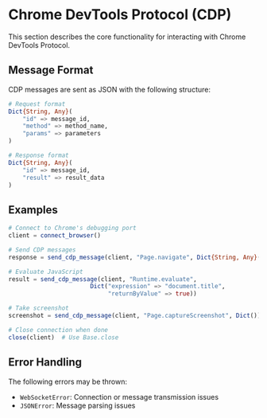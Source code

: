# Chrome DevTools Protocol (CDP)

This section describes the core functionality for interacting with Chrome DevTools Protocol.

## Message Format

CDP messages are sent as JSON with the following structure:
```julia
# Request format
Dict{String, Any}(
    "id" => message_id,
    "method" => method_name,
    "params" => parameters
)

# Response format
Dict{String, Any}(
    "id" => message_id,
    "result" => result_data
)
```

## Examples

```julia
# Connect to Chrome's debugging port
client = connect_browser()

# Send CDP messages
response = send_cdp_message(client, "Page.navigate", Dict{String, Any}("url" => "https://example.com"))

# Evaluate JavaScript
result = send_cdp_message(client, "Runtime.evaluate",
                       Dict("expression" => "document.title",
                            "returnByValue" => true))

# Take screenshot
screenshot = send_cdp_message(client, "Page.captureScreenshot", Dict())

# Close connection when done
close(client)  # Use Base.close
```

## Error Handling

The following errors may be thrown:
- `WebSocketError`: Connection or message transmission issues
- `JSONError`: Message parsing issues
